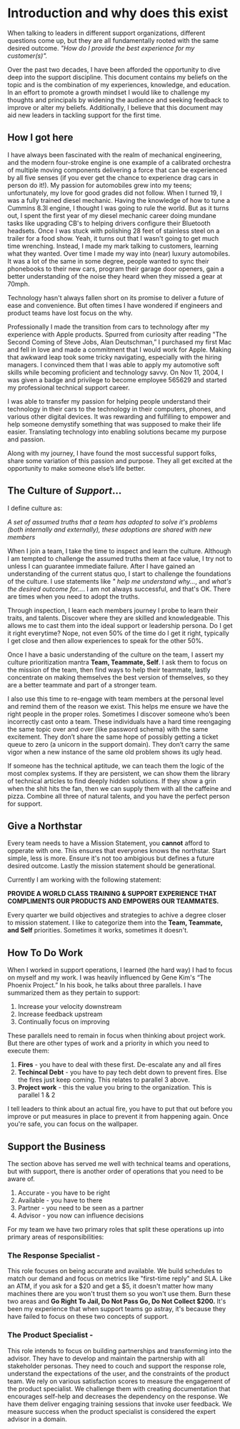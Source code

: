 # Introduction and why does this exist 

When talking to leaders in different support organizations, different questions come up, but they are all fundamentally rooted with the same desired outcome. _"How do I provide the best experience for my customer(s)"._

Over the past two decades, I have been afforded the opportunity to dive deep into the support discipline. This document contains my beliefs on the topic and is the combination of my experiences, knowledge, and education. In an effort to promote a growth mindset I would like to challenge my thoughts and principals by widening the audience and seeking feedback to improve or alter my beliefs. Additionally, I believe that this document may aid new leaders in tackling support for the first time. 


## How I got here

I have always been fascinated with the realm of mechanical engineering, and the modern four-stroke engine is one example of a calibrated orchestra of multiple moving components delivering a force that can be experienced by all five senses (if you ever get the chance to experience drag cars in person do it!). My passion for automobiles grew into my teens; unfortunately, my love for good grades did not follow. When I turned 19, I was a fully trained diesel mechanic. Having the knowledge of how to tune a Cummins 8.3l engine, I thought I was going to rule the world. But as it turns out, I spent the first year of my diesel mechanic career doing mundane tasks like upgrading CB's to helping drivers configure their Bluetooth headsets. Once I was stuck with polishing 28 feet of stainless steel on a trailer for a food show. Yeah, it turns out that I wasn't going to get much time wrenching. Instead, I made my mark talking to customers, learning what they wanted. Over time I made my way into (near) luxury automobiles. It was a lot of the same in some degree, people wanted to sync their phonebooks to their new cars, program their garage door openers, gain a better understanding of the noise they heard when they missed a gear at 70mph.  

Technology hasn't always fallen short on its promise to deliver a future of ease and convenience. But often times I have wondered if engineers and product teams have lost focus on the why.

Professionally I made the transition from cars to technology after my experience with Apple products. Spurred from curiosity after reading "The Second Coming of Steve Jobs, Alan Deutschman,” I purchased my first Mac and fell in love and made a commitment that I would work for Apple. Making that awkward leap took some tricky navigating, especially with the hiring managers. I convinced them that I was able to apply my automotive soft skills while becoming proficient and technology savvy. On Nov 11, 2004, I was given a badge and privilege to become employee 565629 and started my professional technical support career.

I was able to transfer my passion for helping people understand their technology in their cars to the technology in their computers, phones, and various other digital devices. It was rewarding and fulfilling to empower and help someone demystify something that was supposed to make their life easier. Translating technology into enabling solutions became my purpose and passion.
    
Along with my journey, I have found the most successful support folks, share some variation of this passion and purpose. They all get excited at the opportunity to make someone else’s life better. 

## The Culture of _Support_...
I define culture as:

_A set of assumed truths that a team has adopted to solve it's problems (both internally and externally), these adoptions are shared with new members_

When I join a team, I take the time to inspect and learn the culture. Although I am tempted to challenge the assumed truths them at face value, I try not to unless I can guarantee immediate failure. After I have gained an understanding of the current status quo, I start to challenge the foundations of the culture. I use statements like _" help me understand why..._, and _what's the desired outcome for..._. I am not always successful, and that's OK. There are times when you need to adopt the truths. 

Through inspection, I learn each members journey I probe to learn their traits, and talents. Discover where they are skilled and knowledgeable. This allows me to cast them into the ideal support or leadership persona. Do I get it right everytime? Nope, not even 50% of the time do I get it right, typically I get close and then allow experiences to speak for the other 50%. 

Once I have a basic understanding of the culture on the team, I assert my culture prioritization mantra **Team, Teammate, Self**. I ask them to focus on the mission of the team, then find ways to help their teammate, lastly concentrate on making themselves the best version of themselves, so they are a better teammate and part of a stronger team. 

I also use this time to re-engage with team members at the personal level and remind them of the reason we exist. This helps me ensure we have the right people in the proper roles. Sometimes I discover someone who’s been incorrectly cast onto a team. These individuals have a hard time reengaging the same topic over and over (like password schema) with the same excitement. They don’t share the same hope of possibly getting a ticket queue to zero (a unicorn in the support domain). They don’t carry the same vigor when a new instance of the same old problem shows its ugly head.

If someone has the technical aptitude, we can teach them the logic of the most complex systems. If they are persistent, we can show them the library of technical articles to find deeply hidden solutions. If they show a grin when the shit hits the fan, then we can supply them with all the caffeine and pizza. Combine all three of natural talents, and you have the perfect person for support.

## Give a Northstar

Every team needs to have a Mission Statement, you  **cannot** afford to opperate with one. This ensures that everyones knows the northstar. Start simple, less is more. Ensure it's not too ambigious but defines a future desired outcome. Lastly the mission statement should be generational. 

Currently I am working with the following statement:

**PROVIDE A WORLD CLASS TRAINING & SUPPORT EXPERIENCE THAT COMPLIMENTS OUR PRODUCTS AND EMPOWERS OUR TEAMMATES.**

Every quarter we build objectives and strategies to achive a degree closer to mission statement. I like to categorize them into the **Team, Teammate, and Self** priorities. Sometimes it works, sometimes it doesn't. 

## How To Do Work
When I worked in support operations, I learned (the hard way) I had to focus on myself and my work. I was heavily influenced by Gene Kim's “The Phoenix Project.” In his book, he talks about three parallels. I have summarized them as they pertain to support:

1. Increase your velocity downstream
2. Increase feedback upstream
3. Continually focus on improving

These parallels need to remain in focus when thinking about project work. But there are other types of work and a priority in which you need to execute them:

1. **Fires** - you have to deal with these first. De-escalate any and all fires
2. **Techincal Debt** - you have to pay tech debt down to prevent fires. Else the fires just keep coming. This relates to parallel 3 above.
3. **Project work** - this the value you bring to the organization. This is parallel 1 & 2

I tell leaders to think about an actual fire, you have to put that out before you improve or put measures in place to prevent it from happening again. Once you're safe, you can focus on the wallpaper. 

## Support the Business
The section above has served me well with technical teams and operations, but with support, there is another order of operations that you need to be aware of.

1. Accurate - you have to be right 
2. Available - you have to there
3. Partner - you need to be seen as a partner
4. Advisor - you now can influence decisions

For my team we have two primary roles that split these operations up into primary areas of responsibilities:

### The Response Specialist -
This role focuses on being accurate and available. We build schedules to match our demand and focus on metrics like "first-time reply" and SLA. Like an ATM, if you ask for a $20 and get a $5, it doesn't matter how many machines there are you won't trust them so you won't use them. Burn these two areas and **Go Right To Jail, Do Not Pass Go, Do Not Collect $200.** It's been my experience that when support teams go astray, it's because they have failed to focus on these two concepts of support. 

### The Product Specialist -
This role intends to focus on building partnerships and transforming into the advisor. They have to develop and maintain the partnership with all stakeholder personas. They need to couch and support the response role, understand the expectations of the user, and the constraints of the product team. We rely on various satisfaction scores to measure the engagement of the product specialist. We challenge them with creating documentation that encourages self-help and decreases the dependency on the response. We have them deliver engaging training sessions that invoke user feedback. We measure success when the product specialist is considered the expert advisor in a domain. 
